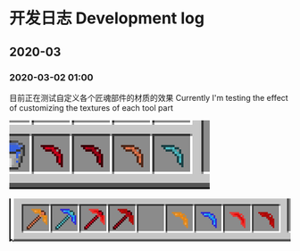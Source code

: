# 开发日志 Development log

## 2020-03

### 2020-03-02 01:00

目前正在测试自定义各个匠魂部件的材质的效果
Currently I'm testing the effect of customizing the textures of each tool part

![original](2020030201.png "original")

![after customizing](2020030202.png "after customizing")
